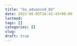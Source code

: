 ```yaml
---
title: "Go_advanced_03"
date: 2022-08-05T16:42:43+08:00
lastmod:
tags: []
categories: []
slug:
draft: true
---
```

















































































































